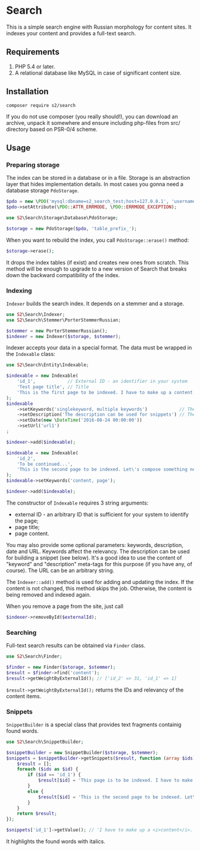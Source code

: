 # Search
This is a simple search engine with Russian morphology for content sites. It indexes your content and provides a full-text search.

## Requirements

1. PHP 5.4 or later.
2. A relational database like MySQL in case of significant content size.

## Installation

```
composer require s2/search
```

If you do not use composer (you really should!), you can download an archive, unpack it somewhere and ensure including php-files from src/ directory based on PSR-0/4 scheme.

## Usage
### Preparing storage
The index can be stored in a database or in a file. Storage is an abstraction layer that hides implementation details.
In most cases you gonna need a database storage `PdoStorage`.

```php
$pdo = new \PDO('mysql:dbname=s2_search_test;host=127.0.0.1', 'username', 'passwd');
$pdo->setAttribute(\PDO::ATTR_ERRMODE, \PDO::ERRMODE_EXCEPTION);

use S2\Search\Storage\Database\PdoStorage;

$storage = new PdoStorage($pdo, 'table_prefix_');
```

When you want to rebuild the index, you call `PdoStorage::erase()` method:
```php
$storage->erase();
```

It drops the index tables (if exist) and creates new ones from scratch. This method will be enough to upgrade to a new version of Search that breaks down the backward compatibility of the index.

### Indexing

`Indexer` builds the search index. It depends on a stemmer and a storage.

```php
use S2\Search\Indexer;
use S2\Search\Stemmer\PorterStemmerRussian;

$stemmer = new PorterStemmerRussian();
$indexer = new Indexer($storage, $stemmer);
```

Indexer accepts your data in a special format. The data must be wrapped in the `Indexable` class:

```php
use S2\Search\Entity\Indexable;

$indexable = new Indexable(
	'id_1',            // External ID - an identifier in your system 
	'Test page title', // Title 
	'This is the first page to be indexed. I have to make up a content.'
);
$indexable
	->setKeywords('singlekeyword, multiple keywords')            // The same as Meta Keywords
	->setDescription('The description can be used for snippets') // The same as Meta Description
	->setDate(new \DateTime('2016-08-24 00:00:00'))
	->setUrl('url1')
;

$indexer->add($indexable);

$indexable = new Indexable(
	'id_2',
	'To be continued...',
	'This is the second page to be indexed. Let\'s compose something new.'
);
$indexable->setKeywords('content, page');

$indexer->add($indexable);
```

The constructor of `Indexable` requires 3 string arguments:
- external ID - an arbitrary ID that is sufficient for your system to identify the page;
- page title;
- page content.

You may also provide some optional parameters: keywords, description, date and URL. Keywords affect the relevancy. The description can be used for building a snippet (see below). It's a good idea to use the content of "keyword" and "description" meta-tags for this purpose (if you have any, of course). The URL can be an arbitrary string.

The `Indexer::add()` method is used for adding and updating the index. If the content is not changed, this method skips the job. Otherwise, the content is being removed and indexed again.

When you remove a page from the site, just call

```php
$indexer->removeById($externalId);
```

### Searching

Full-text search results can be obtained via `Finder` class.

```php
use S2\Search\Finder;

$finder = new Finder($storage, $stemmer);
$result = $finder->find('content');
$result->getWeightByExternalId(); // ['id_2' => 31, 'id_1' => 1]
```

`$result->getWeightByExternalId();` returns the IDs and relevancy of the content items.

### Snippets

`SnippetBuilder` is a special class that provides text fragments containig found words.

```php
use S2\Search\SnippetBuilder;

$snippetBuilder = new SnippetBuilder($storage, $stemmer);
$snippets = $snippetBuilder->getSnippets($result, function (array $ids) {
	$result = [];
	foreach ($ids as $id) {
		if ($id == 'id_1') {
			$result[$id] = 'This page is to be indexed. I have to make up a content.';
		}
		else {
			$result[$id] = 'This is the second page to be indexed. Let\'s compose something new.';
		}
	}
	return $result;
});

$snippets['id_1']->getValue(); // 'I have to make up a <i>content</i>.'
```

It highlights the found words with italics.
